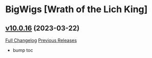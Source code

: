 # BigWigs [Wrath of the Lich King]

## [v10.0.16](https://github.com/BigWigsMods/BigWigs_WrathOfTheLichKing/tree/v10.0.16) (2023-03-22)
[Full Changelog](https://github.com/BigWigsMods/BigWigs_WrathOfTheLichKing/compare/v10.0.15...v10.0.16) [Previous Releases](https://github.com/BigWigsMods/BigWigs_WrathOfTheLichKing/releases)

- bump toc  
